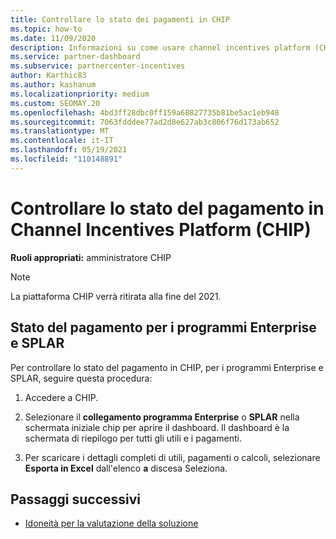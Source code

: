 ```yaml
---
title: Controllare lo stato dei pagamenti in CHIP
ms.topic: how-to
ms.date: 11/09/2020
description: Informazioni su come usare channel incentives platform (CHIP) per controllare lo stato del pagamento. Si noti che CHIP verrà ritirato alla fine del 2021.
ms.service: partner-dashboard
ms.subservice: partnercenter-incentives
author: Karthic83
ms.author: kashanum
ms.localizationpriority: medium
ms.custom: SEOMAY.20
ms.openlocfilehash: 4bd3ff28dbc0ff159a68827735b81be5ac1eb948
ms.sourcegitcommit: 7063fdddee77ad2d8e627ab3c806f76d173ab652
ms.translationtype: MT
ms.contentlocale: it-IT
ms.lasthandoff: 05/19/2021
ms.locfileid: "110148891"
---
```

# <a name="check-payment-status-in-the-channel-incentives-platform-chip"></a>Controllare lo stato del pagamento in Channel Incentives Platform (CHIP)

**Ruoli appropriati:** amministratore CHIP

>[!NOTE]
>La piattaforma CHIP verrà ritirata alla fine del 2021.

## <a name="payment-status-for-the-enterprise-and-splar-programs"></a>Stato del pagamento per i programmi Enterprise e SPLAR

Per controllare lo stato del pagamento in CHIP, per i programmi Enterprise e SPLAR, seguire questa procedura:

1. Accedere a CHIP.
 
1. Selezionare il **collegamento programma Enterprise** o **SPLAR** nella schermata iniziale chip per aprire il dashboard. Il dashboard è la schermata di riepilogo per tutti gli utili e i pagamenti.
 
1. Per scaricare i dettagli completi di utili, pagamenti o calcoli, selezionare  **Esporta in Excel** dall'elenco **a** discesa Seleziona.

## <a name="next-steps"></a>Passaggi successivi

- [Idoneità per la valutazione della soluzione](chip-solution-assessment.md) 
